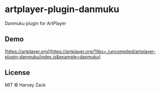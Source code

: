# artplayer-plugin-danmuku

Danmuku plugin for ArtPlayer

## Demo

[https://artplayer.org](https://artplayer.org/?libs=./uncompiled/artplayer-plugin-danmuku/index.js&example=danmuku)

## License

MIT © Harvey Zack
